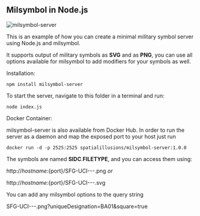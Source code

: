 ## Milsymbol in Node.js

![milsymbol-server](https://raw.githubusercontent.com/spatialillusions/milsymbol-server/master/milsymbol-server.png)

This is an example of how you can create a minimal military symbol server using Node.js and milsymbol.

It supports output of military symbols as **SVG** and as **PNG**, you can use all options available for milsymbol to add modifiers for your symbols as well.

Installation:

```
npm install milsymbol-server
```

To start the server, navigate to this folder in a terminal and run:

```
node index.js
```

Docker Container:

milsymbol-server is also available from Docker Hub. In order to run the server as a daemon and map the exposed port to your host just run

```
docker run -d -p 2525:2525 spatialillusions/milsymbol-server:1.0.0
```

The symbols are named **SIDC**.**FILETYPE**, and you can access them using:

http://${hostname}:${port}/SFG-UCI---.png _or_

http://${hostname}:${port}/SFG-UCI---.svg

You can add any milsymbol options to the query string

SFG-UCI---.png?uniqueDesignation=BA01&square=true
